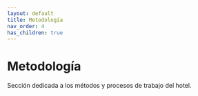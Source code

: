 ```yaml
---
layout: default
title: Metodología
nav_order: 4
has_children: true
---
```


# Metodología

Sección dedicada a los métodos y procesos de trabajo del hotel.